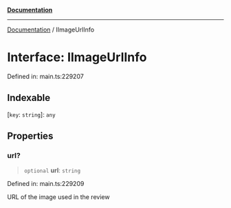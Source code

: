 [**Documentation**](../README.md)

***

[Documentation](../README.md) / IImageUrlInfo

# Interface: IImageUrlInfo

Defined in: main.ts:229207

## Indexable

\[`key`: `string`\]: `any`

## Properties

### url?

> `optional` **url**: `string`

Defined in: main.ts:229209

URL of the image used in the review
